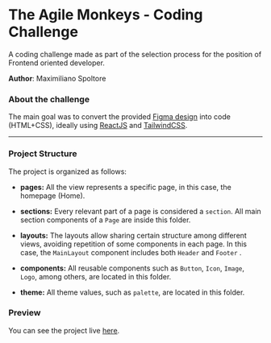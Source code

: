 # The Agile Monkeys - Coding Challenge

A coding challenge made as part of the selection process for the position of Frontend oriented developer.

**Author**: Maximiliano Spoltore

### About the challenge

The main goal was to convert the provided [Figma design](https://www.figma.com/proto/m3kyeyqdfOZscEKGJhfW27/Frontend_test_1.0?page-id=0%3A1&node-id=3%3A1839&viewport=241%2C48%2C0.16&scaling=min-zoom) into code (HTML+CSS), ideally using [ReactJS](https://reactjs.org/) and [TailwindCSS](https://tailwindcss.com/).

---

### Project Structure

The project is organized as follows:

- **pages:**
	All the view represents a specific page, in this case, the homepage (Home).
	
- **sections:**
	Every relevant part of a page is considered a `section`. All main section components of a `Page` are inside this folder.
- **layouts:**
	The layouts allow sharing certain structure among different views, avoiding repetition of some components in each page. In this case, the `MainLayout` component includes both `Header` and `Footer` .
- **components:**
	All reusable components such as `Button`, `Icon`, `Image`, `Logo`, among others, are located in this folder.
- **theme:**
	All theme values, such as `palette`, are located in this folder.


### Preview

You can see the project live [here](https://theagilemonkeys-challenge-maxispoltore.netlify.app/).
